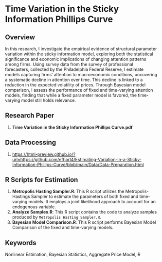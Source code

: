 # Time Variation in the Sticky Information Phillips Curve

## Overview
In this research, I investigate the empirical evidence of structural parameter variation within the sticky information model, exploring both the statistical significance and economic implications of changing attention patterns among firms. Using survey data from the survey of professional forecasters, collected by the Philadelphia Federal Reserve, I estimate models capturing firms’ attention to macroeconomic conditions, uncovering a systematic decline in attention over time. This decline is linked to a reduction in the expected volatility of prices. Through Bayesian model comparison, I assess the performance of fixed and time-varying attention models, finding that while a fixed parameter model is favored, the time-varying model still holds relevance.


## Research Paper
1. **Time Variation in the Sticky Information Phillips Curve.pdf**

## Data Processing
1. https://html-preview.github.io/?url=https://github.com/efhart4/Estimating-Variation-in-a-Sticky-Information-Phillips-Curve/blob/main/Data/Data-Preparation.html

## R Scripts for Estimation
1. **Metropolis Hasting Sampler.R**: This R script utilizes the Metropolis-Hastings Sampler to estimate the parameters of both fixed and time-varying models. It employs a joint likelihood approach to account for an endogenous variable.
2. **Analyze Samples.R**: This R script contains the code to analyze samples produced by `Metropolis Hasting Sampler.R`.
3. **Bayesian Model Comparison.R**: This R script performs Bayesian Model Comparison of the fixed and time-varying models.

## Keywords
Nonlinear Estimation, Bayesian Statistics, Aggregate Price Model, R
